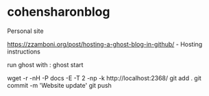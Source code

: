 # cohensharonblog
 
 Personal site

https://zzamboni.org/post/hosting-a-ghost-blog-in-github/ - Hosting instructions

run ghost with : ghost start

wget -r -nH -P docs -E -T 2 -np -k http://localhost:2368/
git add .
git commit -m 'Website update'
git push

